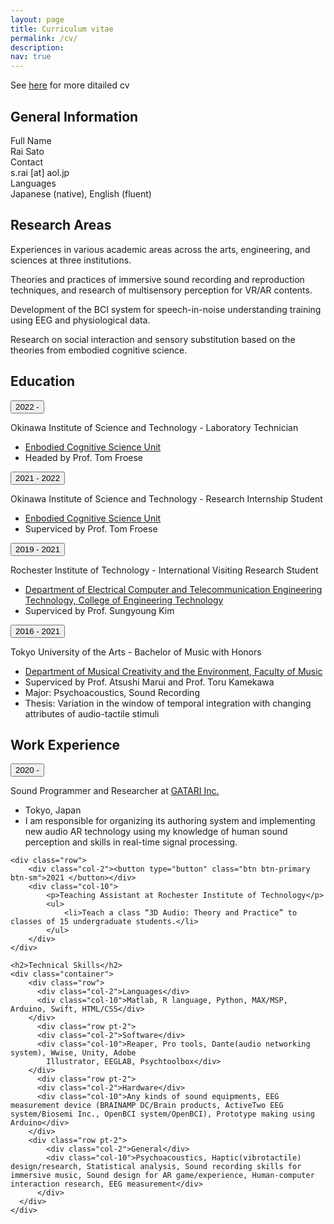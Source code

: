 ```yaml
---
layout: page
title: Curriculum vitae
permalink: /cv/
description: 
nav: true
---
```

See <a href="https://www.dropbox.com/s/hu4psfsiwdlpms1/cv_withoutAddress.pdf?dl=0">here</a> for more ditailed cv

<div class="shadow p-3 mb-5 bg-body rounded">

<h2>General Information</h2>

<div class="container">
  <div class="row pt-2">
    <div class="col-2">Full Name</div>
    <div class="col-10">Rai Sato</div>
  </div>
    <div class="row pt-2">
    <div class="col-2">Contact</div>
    <div class="col-10">s.rai [at] aol.jp</div>
  </div>
    <div class="row pt-2">
    <div class="col-2">Languages</div>
    <div class="col-10">Japanese (native), English (fluent)</div>
  </div>
</div>

</div>

<div class="shadow p-3 mb-5 bg-body rounded">

<h2>Research Areas</h2>

<p>Experiences in various academic areas across the arts, engineering, and sciences at three institutions.</p>  
<p>Theories and practices of immersive sound recording and reproduction techniques, and research of multisensory perception for VR/AR contents.</p> 
<p>Development of the BCI system for speech-in-noise understanding training using EEG and physiological data.</p>
<p>Research on social interaction and sensory substitution based on the theories from embodied cognitive science.</p>

<div class="shadow p-3 mb-5 bg-body rounded">

<h2>Education</h2>

<div class="container">
  <div class="row">
    <div class="col-2"><button type="button" class="btn btn-primary btn-sm">2022 -</button></div>
    <div class="col-10">
    <p>Okinawa Institute of Science and Technology - Laboratory Technician</p>
    <ul>
        <li><a href="https://groups.oist.jp/ecsu">Enbodied Cognitive Science Unit</a></li>
        <li>Headed by Prof. Tom Froese</li>
    </ul>
    </div>
  </div>
    <div class="row">
    <div class="col-2"><button type="button" class="btn btn-primary btn-sm">2021 - 2022</button></div>
    <div class="col-10">
    <p>Okinawa Institute of Science and Technology - Research Internship Student</p>
    <ul>
        <li><a href="https://groups.oist.jp/ecsu">Enbodied Cognitive Science Unit</a></li>
        <li>Superviced by Prof. Tom Froese</li>
    </ul>
    </div>
  </div>
    <div class="row">
    <div class="col-2"><button type="button" class="btn btn-primary btn-sm">2019 - 2021</button></div>
    <div class="col-10">    
        <p>Rochester Institute of Technology - International Visiting Research Student</p>
        <ul>
            <li><a href="https://www.rit.edu/engineeringtechnology/department-electrical-and-computer-engineering-technology">Department of Electrical Computer and Telecommunication Engineering Technology, College of Engineering Technology</a></li>
            <li>Superviced by Prof. Sungyoung Kim</li>
        </ul>
    </div>
  </div>
    <div class="row">
    <div class="col-2"><button type="button" class="btn btn-primary btn-sm">2016 - 2021</button></div>
    <div class="col-10">
        <p>Tokyo University of the Arts - Bachelor of Music with Honors</p>
        <ul>
            <li><a href="http://mce.geidai.ac.jp/">Department of Musical Creativity and the Environment, Faculty of Music</a></li>
            <li>Superviced by Prof. Atsushi Marui and Prof. Toru Kamekawa</li>
            <li>Major: Psychoacoustics, Sound Recording</li>
            <li>Thesis: Variation in the window of temporal integration with changing attributes of audio-tactile stimuli</li>
        </ul>
    </div>
  </div>
</div>

</div>

<div class="shadow p-3 mb-5 bg-body rounded">

<h2>Work Experience</h2>
<div class="container">
    <div class="row">
        <div class="col-2"><button type="button" class="btn btn-primary btn-sm">2020 - </button></div>
        <div class="col-10">
            <p>Sound Programmer and Researcher at <a href="https://gatari.co.jp/">GATARI Inc.</a></p>
            <ul>
                <li>Tokyo, Japan</li>
                <li>I am responsible for organizing its authoring system and implementing new audio AR technology using my knowledge of human sound perception and skills in real-time signal processing.</li>
            </ul>
        </div>
    </div>

    <div class="row">
        <div class="col-2"><button type="button" class="btn btn-primary btn-sm">2021 </button></div>
        <div class="col-10">
            <p>Teaching Assistant at Rochester Institute of Technology</p>
            <ul>
                <li>Teach a class “3D Audio: Theory and Practice” to classes of 15 undergraduate students.</li>
            </ul>
        </div>
    </div>
</div>
</div>

<div class="shadow p-3 mb-5 bg-body rounded">

    <h2>Technical Skills</h2>
    <div class="container">
        <div class="row">
          <div class="col-2">Languages</div>
          <div class="col-10">Matlab, R language, Python, MAX/MSP, Arduino, Swift, HTML/CSS</div>
        </div>
          <div class="row pt-2">
          <div class="col-2">Software</div>
          <div class="col-10">Reaper, Pro tools, Dante(audio networking system), Wwise, Unity, Adobe
            Illustrator, EEGLAB, Psychtoolbox</div>
        </div>
          <div class="row pt-2">
          <div class="col-2">Hardware</div>
          <div class="col-10">Any kinds of sound equipments, EEG measurement device (BRAINAMP DC/Brain products, ActiveTwo EEG system/Biosemi Inc., OpenBCI system/OpenBCI), Prototype making using Arduino</div>
        </div>
        <div class="row pt-2">
            <div class="col-2">General</div>
            <div class="col-10">Psychoacoustics, Haptic(vibrotactile) design/research, Statistical analysis, Sound recording skills for immersive music, Sound design for AR game/experience, Human-computer interaction research, EEG measurement</div>
          </div>
      </div>
    </div>

